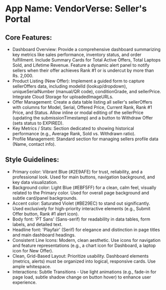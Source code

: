 # **App Name**: VendorVerse: Seller's Portal

## Core Features:

- Dashboard Overview: Provide a comprehensive dashboard summarizing key metrics like sales performance, inventory status, and order fulfillment. Include Summary Cards for Total Active Offers, Total Laptops Sold, and Lifetime Revenue. Feature a dynamic alert panel to notify sellers when their offer achieves Rank #1 or is undercut by more than Rs. 2,000.
- Product Listing (New Offer): Implement a guided form to capture sellerOffers data, including modelId (lookup/dropdown), uniqueSerialNumber (manual/QR code), conditionGrade, and sellerPrice. Integrate Cloud Storage for uploadedImageURLs.
- Offer Management: Create a data table listing all seller's sellerOffers with columns for Model, Serial, Offered Price, Current Rank, Rank #1 Price, and Status. Allow inline or modal editing of the sellerPrice (updating the submissionTimestamp) and a button to Withdraw Offer (sets status to EXPIRED).
- Key Metrics / Stats: Section dedicated to showing historical performance (e.g., Average Rank, Sold vs. Withdrawn ratio).
- Profile Management: Standard section for managing sellers profile data (Name, contact info).

## Style Guidelines:

- Primary color: Vibrant Blue (#2E9AFE) for trust, reliability, and a professional look. Used for main buttons, navigation background, and key data visualization.
- Background color: Light Blue (#EBF5FF) for a clean, calm feel, visually related to the Primary color. Used for overall page background and subtle card/panel backgrounds.
- Accent color: Saturated Violet (#BE29EC) to stand out significantly. Used exclusively for high-priority interactive elements (e.g., Submit Offer button, Rank #1 alert icon).
- Body font: 'PT Sans' (Sans-serif) for readability in data tables, form labels, and detailed text.
- Headline font: 'Playfair' (Serif) for elegance and distinction in page titles and main dashboard headings.
- Consistent Line Icons: Modern, clean aesthetic. Use icons for navigation and feature representations (e.g., a chart icon for Dashboard, a laptop icon for New Offer).
- Clean, Grid-Based Layout: Prioritize usability. Dashboard elements (metrics, alerts) must be organized into logical, responsive cards. Use ample whitespace.
- Interactions: Subtle Transitions - Use light animations (e.g., fade-in for page load, subtle shadow change on button hover) to enhance user experience.